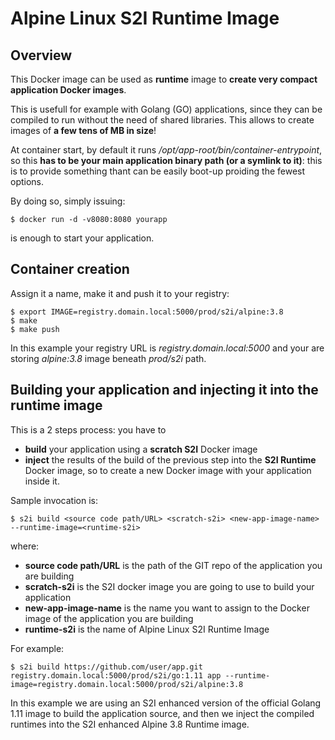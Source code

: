 # Alpine Linux S2I Runtime Image

## Overview
This Docker image can be used as **runtime** image to **create very compact application Docker images**.

This is usefull for example with Golang (GO) applications, since they can be compiled to run without the need of shared libraries.
This allows to create images of **a few tens of MB in size**!

At container start, by default it runs */opt/app-root/bin/container-entrypoint*, so this **has to be your main application binary path (or a symlink to it)**: this is to provide something thant can be easily boot-up proiding the fewest options.

By doing so, simply issuing:

`$ docker run -d -v8080:8080 yourapp`

is enough to start your application.

## Container creation
Assign it a name, make it  and push it to your registry:
 
```
$ export IMAGE=registry.domain.local:5000/prod/s2i/alpine:3.8
$ make
$ make push
```
In this example your registry URL is *registry.domain.local:5000* and your are storing *alpine:3.8* image beneath *prod/s2i* path.

## Building your application and injecting it into the runtime image
This is a 2 steps process: you have to

* **build** your application using a **scratch S2I** Docker image
* **inject** the results of the build of the previous step into the **S2I Runtime** Docker image, so to create a new Docker image with your application inside it.

Sample invocation is:

`$ s2i build <source code path/URL> <scratch-s2i> <new-app-image-name> --runtime-image=<runtime-s2i>`

where:

* **source code path/URL** is the path of the GIT repo of the application you are building
* **scratch-s2i** is the S2I docker image you are going to use to build your application
* **new-app-image-name** is the name you want to assign to the Docker image of the application you are building
* **runtime-s2i** is the name of Alpine Linux S2I Runtime Image

For example:

`$ s2i build https://github.com/user/app.git registry.domain.local:5000/prod/s2i/go:1.11 app --runtime-image=registry.domain.local:5000/prod/s2i/alpine:3.8`

In this example we are using an S2I enhanced version of the official Golang 1.11 image to build the application source, and then we inject the compiled runtimes into the S2I enhanced Alpine 3.8 Runtime image.
